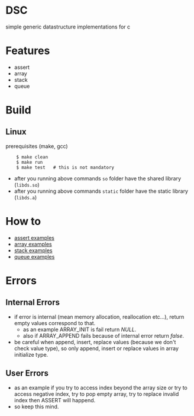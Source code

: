 # DSC

simple generic datastructure implementations for c

# Features
- assert
- array
- stack
- queue

# Build 

## Linux

prerequisites (make, gcc)
```console
    $ make clean
    $ make run
    $ make test   # this is not mandatory
``` 
- after you running above commands `so` folder have the shared library (`libds.so`)
- after you running above commands `static` folder have the static library (`libds.a`)

# How to
- [assert examples](./examples/assert_examples.c)
- [array examples](./examples/array_examples.c)
- [stack examples](./examples/stack_examples.c)
- [queue examples](./examples/queue_examples.c)

# Errors

## Internal Errors
- if error is internal (mean memory allocation, reallocation etc...), return empty values correspond to that.
    + as an example ARRAY_INIT is fail return *NULL*.
    + also if ARRAY_APPEND fails because of internal error return *false*.
- be careful when append, insert, replace values (because we don't check value type), so only append, insert or replace values in array initialize type.

## User Errors 
- as an example if you try to access index beyond the array size or try to access negative index, try to pop empty array, try to replace invalid index then ASSERT will happend.
- so keep this mind.
